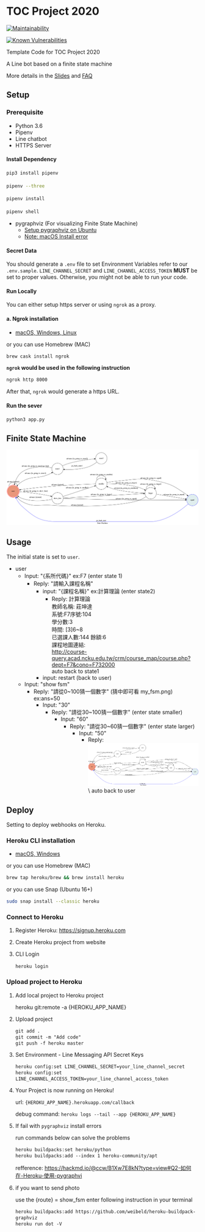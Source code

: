 # TOC Project 2020

[![Maintainability](https://api.codeclimate.com/v1/badges/dc7fa47fcd809b99d087/maintainability)](https://codeclimate.com/github/NCKU-CCS/TOC-Project-2020/maintainability)

[![Known Vulnerabilities](https://snyk.io/test/github/NCKU-CCS/TOC-Project-2020/badge.svg)](https://snyk.io/test/github/NCKU-CCS/TOC-Project-2020)


Template Code for TOC Project 2020

A Line bot based on a finite state machine

More details in the [Slides](https://hackmd.io/@TTW/ToC-2019-Project#) and [FAQ](https://hackmd.io/s/B1Xw7E8kN)

## Setup

### Prerequisite
* Python 3.6
* Pipenv
* Line chatbot
* HTTPS Server

#### Install Dependency
```sh
pip3 install pipenv

pipenv --three

pipenv install

pipenv shell
```

* pygraphviz (For visualizing Finite State Machine)
    * [Setup pygraphviz on Ubuntu](http://www.jianshu.com/p/a3da7ecc5303)
	* [Note: macOS Install error](https://github.com/pygraphviz/pygraphviz/issues/100)


#### Secret Data
You should generate a `.env` file to set Environment Variables refer to our `.env.sample`.
`LINE_CHANNEL_SECRET` and `LINE_CHANNEL_ACCESS_TOKEN` **MUST** be set to proper values.
Otherwise, you might not be able to run your code.

#### Run Locally
You can either setup https server or using `ngrok` as a proxy.

#### a. Ngrok installation
* [ macOS, Windows, Linux](https://ngrok.com/download)

or you can use Homebrew (MAC)
```sh
brew cask install ngrok
```

**`ngrok` would be used in the following instruction**

```sh
ngrok http 8000
```

After that, `ngrok` would generate a https URL.

#### Run the sever

```sh
python3 app.py
```




## Finite State Machine
![fsm](./my_fsm.png)

## Usage
The initial state is set to `user`.



* user
	* Input: "{系所代碼}" ex:F7   (enter state 1)
		* Reply: "請輸入課程名稱"
			* input: "{課程名稱}" ex:計算理論  (enter state2)
				* Reply: 
					計算理論  <br/>
					教師名稱: 莊坤達   <br/>
					系號:F7序號:104  <br/>
					學分數:3  <br/>
					時間: [3]6~8  <br/>
					已選課人數:144 餘額:6  <br/>
					課程地圖連結:  <br/>
					http://course-query.acad.ncku.edu.tw/crm/course_map/course.php?dept=F7&cono=F732000 <br/> 
				auto back to state1
			* input: restart   (back to user)
	* Input: "show fsm"
		* Reply: "請從0~100猜一個數字"  (猜中即可看 my_fsm.png)  ex:ans=50
			* Input: "30"
				* Reply: "請從30~100猜一個數字" (enter state smaller)
					* Input: "60"
						* Reply: "請從30~60猜一個數字" (enter state larger)
							* Input: "50"
								* Reply:
								![](https://github.com/liuallen871219/NCKU_Course_crawler/blob/master/my_fsm.png) \\
								  auto back to user
		

## Deploy
Setting to deploy webhooks on Heroku.

### Heroku CLI installation

* [macOS, Windows](https://devcenter.heroku.com/articles/heroku-cli)

or you can use Homebrew (MAC)
```sh
brew tap heroku/brew && brew install heroku
```

or you can use Snap (Ubuntu 16+)
```sh
sudo snap install --classic heroku
```

### Connect to Heroku

1. Register Heroku: https://signup.heroku.com

2. Create Heroku project from website

3. CLI Login

	`heroku login`

### Upload project to Heroku

1. Add local project to Heroku project

	heroku git:remote -a {HEROKU_APP_NAME}

2. Upload project

	```
	git add .
	git commit -m "Add code"
	git push -f heroku master
	```

3. Set Environment - Line Messaging API Secret Keys

	```
	heroku config:set LINE_CHANNEL_SECRET=your_line_channel_secret
	heroku config:set LINE_CHANNEL_ACCESS_TOKEN=your_line_channel_access_token
	```

4. Your Project is now running on Heroku!

	url: `{HEROKU_APP_NAME}.herokuapp.com/callback`

	debug command: `heroku logs --tail --app {HEROKU_APP_NAME}`

5. If fail with `pygraphviz` install errors

	run commands below can solve the problems
	```
	heroku buildpacks:set heroku/python
	heroku buildpacks:add --index 1 heroku-community/apt
	```
	refference: https://hackmd.io/@ccw/B1Xw7E8kN?type=view#Q2-如何在-Heroku-使用-pygraphvi

6. if you want to send photo

	use the {route} = show_fsm
	enter following instruction in your terminal
	```
	heroku buildpacks:add https://github.com/weibeld/heroku-buildpack-graphviz
	heroku run dot -V
	```
